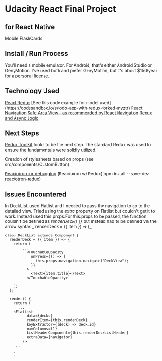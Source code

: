 # Udacity React Final Project

## for React Native

Mobile FlashCards

## Install / Run Process

You'll need a mobile emulator. For Android, that's either Android Studio or GenyMotion. I've used both and prefer GenyMotion, but it's about \$150/year for a personal license.

## Technology Used

[React Redux](https://react-redux.js.org/)
[See this code example for model used] (https://codesandbox.io/s/todo-app-with-redux-forked-myztr)
[React Navigation]()
[Safe Area View - as recommended by React Navigation](https://github.com/th3rdwave/react-native-safe-area-context)
[Redux and Async Logic](https://redux.js.org/tutorials/fundamentals/part-6-async-logic)

## Next Steps

[Redux ToolKit](https://redux-toolkit.js.org/) looks to be the next step. The standard Redux was used to ensure the fundamentals were solidly utilized.

Creation of stylesheets based on props (see src/components/CustomButton)

[Reactotron for debugging](https://shift.infinite.red/start-using-reactotron-in-your-expo-project-today-in-3-easy-steps-a03d11032a7a)
[Reactotron w/ Redux](npm install --save-dev reactotron-redux)

## Issues Encountered

In DeckList, used Flatlist and I needed to pass the navigation to go to the detailed view. Tried using the _extra_ property on Flatlist but couldn't get it to work. Instead used this.props.For this.props to be passed, the function couldn't be defined as _renderDeck() {}_ but instead had to be defined via the arrow syntax _ renderDeck = ({ item }) => {_

```
class DeckList extends Component {
  renderDeck = ({ item }) => {
    return (
        ...
          <TouchableOpacity
            onPress={() => {
              this.props.navigation.navigate("DeckView");
            }}
          >
            <Text>{item.title}</Text>
          </TouchableOpacity>
        ...
    );
  };

  render() {
    return (
      ...
    <FlatList
          data={decks}
          renderItem={this.renderDeck}
          keyExtractor={(deck) => deck.id}
          numColumns={1}
          ListHeaderComponent={this.renderDeckListHeader}
          extraData={navigator}
        />
    ...
    )
    }
```
